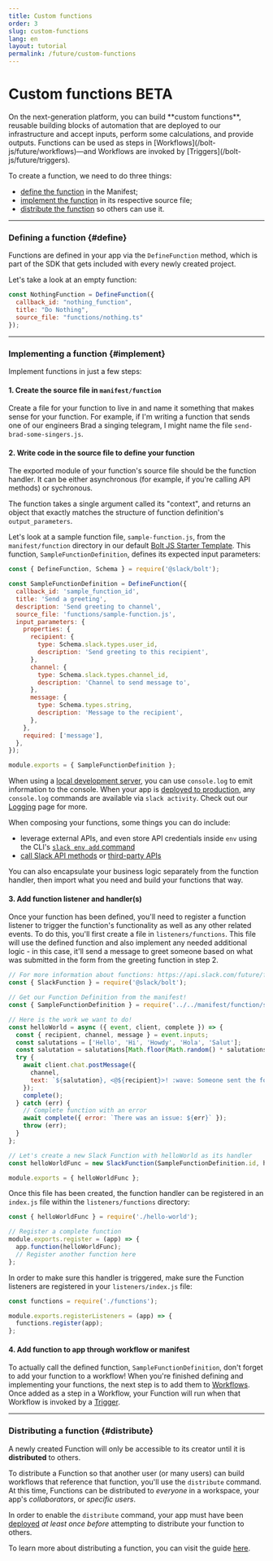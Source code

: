 ```yaml
---
title: Custom functions
order: 3
slug: custom-functions
lang: en
layout: tutorial
permalink: /future/custom-functions
---
```

# Custom functions <span class="label-beta">BETA</span>

<div class="section-content">
On the next-generation platform, you can build **custom functions**, reusable building blocks of automation that are deployed to our infrastructure and accept inputs, perform some calculations, and provide outputs. Functions can be used as steps in [Workflows](/bolt-js/future/workflows)&mdash;and Workflows are invoked by [Triggers](/bolt-js/future/triggers).

To create a function, we need to do three things: 
- [define the function](#define) in the Manifest;
- [implement the function](#implement) in its respective source file;
- [distribute the function](#distribute) so others can use it.
</div>

---

### Defining a function {#define}
Functions are defined in your app via the `DefineFunction` method, which is part of the SDK that gets included with every newly created project.

Let's take a look at an empty function:
```js
const NothingFunction = DefineFunction({
  callback_id: "nothing_function",
  title: "Do Nothing",
  source_file: "functions/nothing.ts"
});
```



---

### Implementing a function {#implement}

Implement functions in just a few steps:

#### 1. Create the source file in `manifest/function`
Create a file for your function to live in and name it something that makes sense for your function. For example, if I'm writing a function that sends one of our engineers Brad a singing telegram, I might name the file `send-brad-some-singers.js`.

#### 2. Write code in the source file to define your function
The exported module of your function's source file should be the function handler. It can be either asynchronous (for example, if you're calling API methods) or sychronous.

The function takes a single argument called its "context", and returns an object that exactly matches the structure of function definition's `output_parameters`.

Let's look at a sample function file, `sample-function.js`, from the `manifest/function` directory in our default [Bolt JS Starter Template](https://github.com/slack-samples/bolt-js-starter-template/tree/future). This function, `SampleFunctionDefinition`, defines its expected input parameters:
```js
const { DefineFunction, Schema } = require('@slack/bolt');

const SampleFunctionDefinition = DefineFunction({
  callback_id: 'sample_function_id',
  title: 'Send a greeting',
  description: 'Send greeting to channel',
  source_file: 'functions/sample-function.js',
  input_parameters: {
    properties: {
      recipient: {
        type: Schema.slack.types.user_id,
        description: 'Send greeting to this recipient',
      },
      channel: {
        type: Schema.slack.types.channel_id,
        description: 'Channel to send message to',
      },
      message: {
        type: Schema.types.string,
        description: 'Message to the recipient',
      },
    },
    required: ['message'],
  },
});

module.exports = { SampleFunctionDefinition };
```

When using a [local development server](/future/run), you can use `console.log` to emit information to the console. When your app is [deployed to production](/future/deploy), any `console.log` commands are available via `slack activity`. Check out our [Logging](/future/logging) page for more.

When composing your functions, some things you can do include:

* leverage external APIs, and even store API credentials inside `env` using the CLI's [`slack env add` command](/future/tools/cli#var-add)
* [call Slack API methods](/future/apicalls) or [third-party APIs](/future/apicalls/third-party)

You can also encapsulate your business logic separately from the function handler, then import what you need and build your functions that way.

#### 3. Add function listener and handler(s)
Once your function has been defined, you'll need to register a function listener to trigger the function's functionality as well as any other related events. To do this, you'll first create a file in `listeners/functions`. This file will use the defined function and also implement any needed additional logic - in this case, it'll send a message to greet someone based on what was submitted in the form from the greeting function in step 2. 

```js
// For more information about functions: https://api.slack.com/future/functions
const { SlackFunction } = require('@slack/bolt');

// Get our Function Definition from the manifest!
const { SampleFunctionDefinition } = require('../../manifest/function/sample-function');

// Here is the work we want to do!
const helloWorld = async ({ event, client, complete }) => {
  const { recipient, channel, message } = event.inputs;
  const salutations = ['Hello', 'Hi', 'Howdy', 'Hola', 'Salut'];
  const salutation = salutations[Math.floor(Math.random() * salutations.length)];
  try {
    await client.chat.postMessage({
      channel,
      text: `${salutation}, <@${recipient}>! :wave: Someone sent the following greeting: \n\n>${message}`,
    });
    complete();
  } catch (err) {
    // Complete function with an error
    await complete({ error: `There was an issue: ${err}` });
    throw (err);
  }
};

// Let's create a new Slack Function with helloWorld as its handler
const helloWorldFunc = new SlackFunction(SampleFunctionDefinition.id, helloWorld);

module.exports = { helloWorldFunc };
```

Once this file has been created, the function handler can be registered in an `index.js` file within the `listeners/functions` directory:
```js
const { helloWorldFunc } = require('./hello-world');

// Register a complete function
module.exports.register = (app) => {
  app.function(helloWorldFunc);
  // Register another function here
};
```

In order to make sure this handler is triggered, make sure the Function listeners are registered in your `listeners/index.js` file:
```js
const functions = require('./functions');

module.exports.registerListeners = (app) => {
  functions.register(app);
};
```
#### 4. Add function to app through workflow or manifest
To actually call the defined function, `SampleFunctionDefinition`, don't forget to add your function to a workflow! When you're finished defining and implementing your functions, the next step is to add them to [Workflows](/bolt-js/future/workflows). Once added as a step in a Workflow, your Function will run when that Workflow is invoked by a [Trigger](/bolt-js/future/triggers).

---

### Distributing a function {#distribute}

A newly created Function will only be accessible to its creator until it is **distributed** to others.

To distribute a Function so that another user (or many users) can build workflows that reference that function, you'll use the `distribute` command. At this time, Functions can be distributed to _everyone_ in a workspace, your app's _collaborators_, or _specific users_. 

In order to enable the `distribute` command, your app must have been [deployed](/bolt-js/future/deploy-your-app) _at least once before_ attempting to distribute your function to others.

To learn more about distributing a function, you can visit the guide [here](https://api.slack.com/future/functions/custom#distribute).
